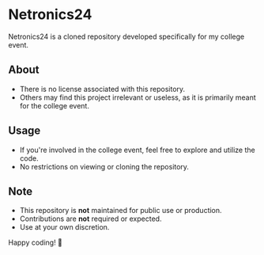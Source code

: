 # Netronics24

Netronics24 is a cloned repository developed specifically for my college event.

## About
- There is no license associated with this repository.
- Others may find this project irrelevant or useless, as it is primarily meant for the college event.

## Usage
- If you're involved in the college event, feel free to explore and utilize the code.
- No restrictions on viewing or cloning the repository.

## Note
- This repository is **not** maintained for public use or production.
- Contributions are **not** required or expected.
- Use at your own discretion.

Happy coding! 🚀
